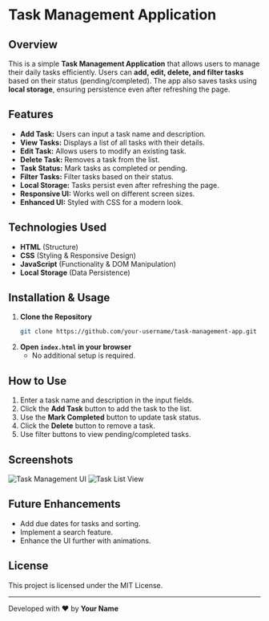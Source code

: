 # Task Management Application

## Overview
This is a simple **Task Management Application** that allows users to manage their daily tasks efficiently. Users can **add, edit, delete, and filter tasks** based on their status (pending/completed). The app also saves tasks using **local storage**, ensuring persistence even after refreshing the page.

## Features
- **Add Task:** Users can input a task name and description.
- **View Tasks:** Displays a list of all tasks with their details.
- **Edit Task:** Allows users to modify an existing task.
- **Delete Task:** Removes a task from the list.
- **Task Status:** Mark tasks as completed or pending.
- **Filter Tasks:** Filter tasks based on their status.
- **Local Storage:** Tasks persist even after refreshing the page.
- **Responsive UI:** Works well on different screen sizes.
- **Enhanced UI:** Styled with CSS for a modern look.

## Technologies Used
- **HTML** (Structure)
- **CSS** (Styling & Responsive Design)
- **JavaScript** (Functionality & DOM Manipulation)
- **Local Storage** (Data Persistence)

## Installation & Usage
1. **Clone the Repository**
   ```sh
   git clone https://github.com/your-username/task-management-app.git
   ```
2. **Open `index.html` in your browser**
   - No additional setup is required.
   
## How to Use
1. Enter a task name and description in the input fields.
2. Click the **Add Task** button to add the task to the list.
3. Use the **Mark Completed** button to update task status.
4. Click the **Delete** button to remove a task.
5. Use filter buttons to view pending/completed tasks.

## Screenshots
![Task Management UI](download.jpg)
![Task List View](download(1).jpg)

## Future Enhancements
- Add due dates for tasks and sorting.
- Implement a search feature.
- Enhance the UI further with animations.

## License
This project is licensed under the MIT License.

---
Developed with ❤️ by **Your Name**
